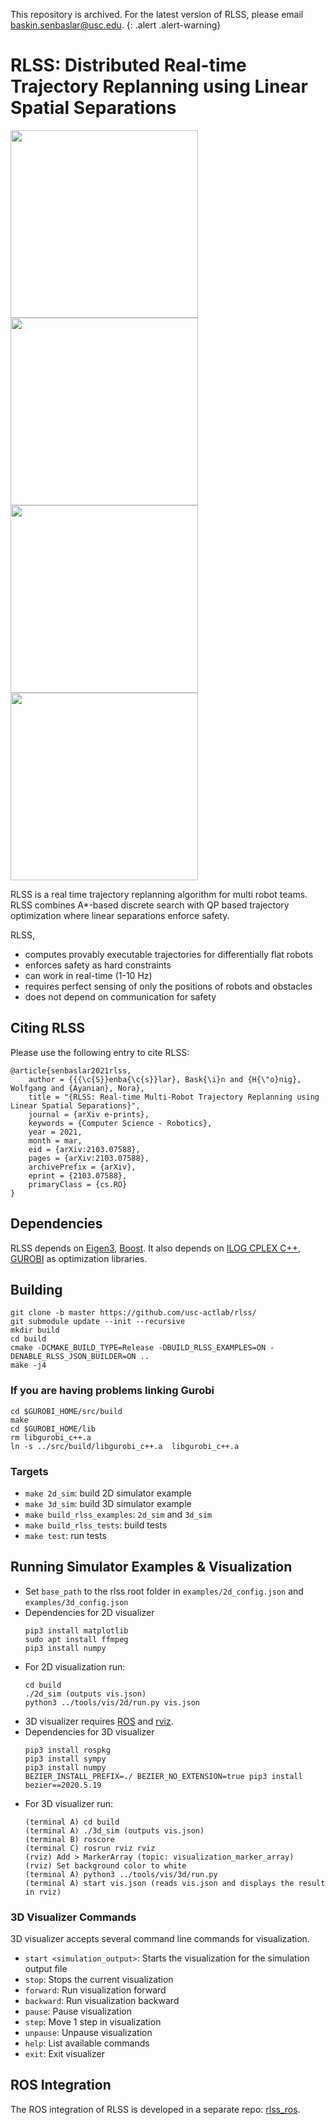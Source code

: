 This repository is archived. For the latest version of RLSS, please email baskin.senbaslar@usc.edu.
{: .alert .alert-warning}

# RLSS: Distributed Real-time Trajectory Replanning using Linear Spatial Separations
<p float="left">
<img src="https://github.com/usc-actlab/rlss/blob/master/gifs/rlss_1.gif?raw=true" width="300"/>
<img src="https://github.com/usc-actlab/rlss/blob/master/gifs/rlss_2.gif?raw=true" width="300"/>
<img src="https://github.com/usc-actlab/rlss/blob/master/gifs/rlss_3.gif?raw=true" width="300"/>
<img src="https://github.com/usc-actlab/rlss/blob/master/gifs/rlss_4.gif?raw=true" width="300"/>
</p>

RLSS is a real time trajectory replanning algorithm for multi robot teams.
RLSS combines A*-based discrete search with QP based trajectory optimization
where linear separations enforce safety.


RLSS,
* computes provably executable trajectories for differentially flat robots
* enforces safety as hard constraints
* can work in real-time (1-10 Hz)
* requires perfect sensing of only the positions of robots and obstacles
* does not depend on communication for safety

## Citing RLSS
Please use the following entry to cite RLSS:

```
@article{senbaslar2021rlss,
    author = {{{\c{S}}enba{\c{s}}lar}, Bask{\i}n and {H{\"o}nig}, Wolfgang and {Ayanian}, Nora},
    title = "{RLSS: Real-time Multi-Robot Trajectory Replanning using Linear Spatial Separations}",
    journal = {arXiv e-prints},
    keywords = {Computer Science - Robotics},
    year = 2021,
    month = mar,
    eid = {arXiv:2103.07588},
    pages = {arXiv:2103.07588},
    archivePrefix = {arXiv},
    eprint = {2103.07588},
    primaryClass = {cs.RO}
}
```

## Dependencies
RLSS depends on [Eigen3](https://eigen.tuxfamily.org/index.php?title=Main_Page), [Boost](https://www.boost.org/).
It also depends on [ILOG CPLEX C++](https://www.ibm.com/products/ilog-cplex-optimization-studio), [GUROBI](https://www.gurobi.com/products/gurobi-optimizer/) as optimization libraries. 


## Building
```
git clone -b master https://github.com/usc-actlab/rlss/
git submodule update --init --recursive
mkdir build
cd build
cmake -DCMAKE_BUILD_TYPE=Release -DBUILD_RLSS_EXAMPLES=ON -DENABLE_RLSS_JSON_BUILDER=ON ..
make -j4
```

### If you are having problems linking Gurobi
```
cd $GUROBI_HOME/src/build
make
cd $GUROBI_HOME/lib
rm libgurobi_c++.a
ln -s ../src/build/libgurobi_c++.a  libgurobi_c++.a
```
    
### Targets 
* `make 2d_sim`: build 2D simulator example
* `make 3d_sim`: build 3D simulator example
* `make build_rlss_examples`: `2d_sim` and `3d_sim`
* `make build_rlss_tests`: build tests
* `make test`: run tests


## Running Simulator Examples & Visualization
* Set `base_path` to the rlss root folder in `examples/2d_config.json` and `examples/3d_config.json`
* Dependencies for 2D visualizer
    ```
    pip3 install matplotlib
    sudo apt install ffmpeg
    pip3 install numpy
    ```
* For 2D visualization run:
    ```
    cd build
    ./2d_sim (outputs vis.json)
    python3 ../tools/vis/2d/run.py vis.json
    ```
* 3D visualizer requires [ROS](https://www.ros.org/) and [rviz](http://wiki.ros.org/rviz).
* Dependencies for 3D visualizer
    ```
    pip3 install rospkg
    pip3 install sympy
    pip3 install numpy
    BEZIER_INSTALL_PREFIX=./ BEZIER_NO_EXTENSION=true pip3 install bezier==2020.5.19
    ```
* For 3D visualizer run:
    ```
    (terminal A) cd build
    (terminal A) ./3d_sim (outputs vis.json)
    (terminal B) roscore
    (terminal C) rosrun rviz rviz
    (rviz) Add > MarkerArray (topic: visualization_marker_array)
    (rviz) Set background color to white
    (terminal A) python3 ../tools/vis/3d/run.py
    (terminal A) start vis.json (reads vis.json and displays the result in rviz)
    ```
### 3D Visualizer Commands
3D visualizer accepts several command line commands for visualization.
* `start <simulation_output>`: Starts the visualization for the simulation output file
* `stop`: Stops the current visualization
* `forward`: Run visualization forward
* `backward`: Run visualization backward
* `pause`: Pause visualization
* `step`: Move 1 step in visualization
* `unpause`: Unpause visualization
* `help`: List available commands
* `exit`: Exit visualizer

## ROS Integration

The ROS integration of RLSS is developed in a separate repo: [rlss_ros](https://github.com/usc-actlab/rlss_ros).
